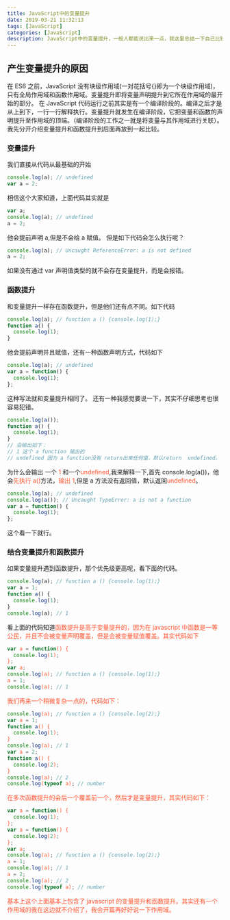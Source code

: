 ```yaml
---
title: JavaScript中的变量提升
date: 2019-03-21 11:32:13
tags: [JavaScript]
categories: [JavaScript]
description: JavaScript中的变量提升，一般人都能说出来一点，我这里总结一下自己比较常见的，值的声明提升，还有函数的声明提升
---
```


## 产生变量提升的原因

在 ES6 之前，JavaScript 没有块级作用域(一对花括号{}即为一个块级作用域)，只有全局作用域和函数作用域。变量提升即将变量声明提升到它所在作用域的最开始的部分。
在 JavaScript 代码运行之前其实是有一个编译阶段的。编译之后才是从上到下，一行一行解释执行。变量提升就发生在编译阶段，它把变量和函数的声明提升至作用域的顶端。（编译阶段的工作之一就是将变量与其作用域进行关联）。
我先分开介绍变量提升和函数提升到后面再放到一起比较。

### 变量提升

我们直接从代码从最基础的开始

```javascript
console.log(a); // undefined
var a = 2;
```

相信这个大家知道，上面代码其实就是

```javascript
var a;
console.log(a); // undefined
a = 2;
```

他会提前声明 a,但是不会给 a 赋值。
但是如下代码会怎么执行呢？

```javascript
console.log(a); // Uncaught ReferenceError: a is not defined
a = 2;
```

如果没有通过 var 声明值类型的就不会存在变量提升，而是会报错。

### 函数提升

和变量提升一样存在函数提升，但是他们还有点不同。如下代码

```javascript
console.log(a); // function a () {console.log(1);}
function a() {
  console.log(1);
}
```

他会提前声明并且赋值，还有一种函数声明方式，代码如下

```javascript
console.log(a); // undefined
var a = function() {
  console.log(1);
};
```

这种写法就和变量提升相同了。
还有一种我感觉要说一下，其实不仔细思考也很容易犯错。

```javascript
console.log(a());
function a() {
  console.log(1);
}
// 会输出如下：
// 1 这个 a function 输出的
// undefined 因为 a function没有 return出来任何值，默认return  undefined。
```

为什么会输出 一个 <font color="#ff502c">1</font> 和一个<font color="#ff502c">undefined</font>,我来解释一下,首先 console.log(a())，他会<font color="#ff502c">先执行 a()</font>方法，<font color="#ff502c">输出 1</font>,但是 a 方法没有返回值，默认返回<font color="#ff502c">undefined</font>。

```javascript
console.log(a); // undefined
console.log(a()); // Uncaught TypeError: a is not a function
var a = function() {
  console.log(1);
};
```

这个看一下就行。

### 结合变量提升和函数提升

如果变量提升遇到函数提升，那个优先级更高呢，看下面的代码。

```javascript
console.log(a); // function a () {console.log(1);}
var a = 1;
function a() {
  console.log(1);
}
console.log(a); // 1
```

看上面的代码知道<font color="#ff502c">函数提升</font><font color="#ff502c">是<font color="#ff502c">高于变量提升</font>的，因为在 javascript 中函数是一等公民，<font color="#ff502c">并且不会被变量声明覆盖</font>，但是会被<font color="#ff502c">变量赋值覆盖</font>。其实代码如下

```javascript
var a = function() {
  console.log(1);
};
var a;
console.log(a); // function a () {console.log(1);}
a = 1;
console.log(a); // 1
```

我们再来一个稍微复杂一点的，代码如下：

```javascript
console.log(a); // function a () {console.log(2);}
var a = 1;
function a() {
  console.log(1);
}
console.log(a); // 1
var a = 2;
function a() {
  console.log(2);
}
console.log(a); // 2
console.log(typeof a); // number
```

在多次函数提升的会后一个覆盖前一个，然后才是变量提升，其实代码如下：

```javascript
var a = function() {
  console.log(1);
};
var a = function() {
  console.log(2);
};
var a;
console.log(a); // function a () {console.log(2);}
a = 1;
console.log(a); // 1
a = 2;
console.log(a); // 2
console.log(typeof a); // number
```

基本上这个上面基本上包含了 javascript 的变量提升和函数提升。其实还有一个作用域的我在这边就不介绍了，我会开篇再好好说一下作用域。
